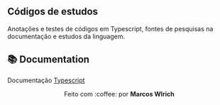 ## Códigos de estudos
Anotações e testes de códigos em Typescript, fontes de pesquisas na documentação e estudos da linguagem. 

## :books: Documentation
Documentação <a href="https://www.typescriptlang.org/" target="_blank">Typescript</a>

<div align="center">
  <p>Feito com :coffee: por <strong>Marcos Wlrich</strong></p>
</div>